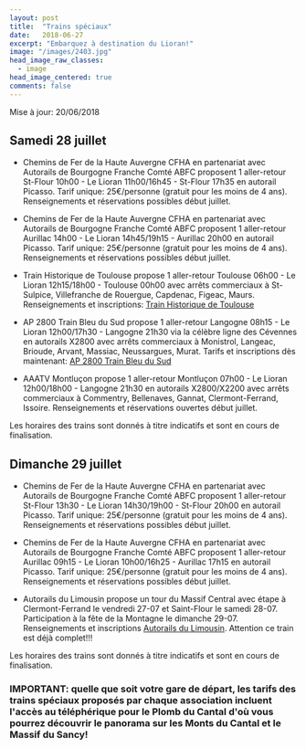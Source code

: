 ```yaml
---
layout: post
title:  "Trains spéciaux"
date:   2018-06-27
excerpt: "Embarquez à destination du Lioran!"
image: "/images/2403.jpg"
head_image_raw_classes:
  - image
head_image_centered: true
comments: false
---
```


Mise à jour: 20/06/2018

## Samedi 28 juillet

* Chemins de Fer de la Haute Auvergne CFHA en partenariat avec Autorails de Bourgogne Franche Comté ABFC proposent 1 aller-retour St-Flour 10h00 - Le Lioran 11h00/16h45 - St-Flour 17h35 en autorail Picasso. Tarif unique: 25€/personne (gratuit pour les moins de 4 ans). Renseignements et réservations possibles début juillet.

* Chemins de Fer de la Haute Auvergne CFHA en partenariat avec Autorails de Bourgogne Franche Comté ABFC proposent 1 aller-retour Aurillac 14h00 - Le Lioran 14h45/19h15 - Aurillac 20h00 en autorail Picasso. Tarif unique: 25€/personne (gratuit pour les moins de 4 ans). Renseignements et réservations possibles début juillet.

* Train Historique de Toulouse propose 1 aller-retour Toulouse 06h00 - Le Lioran 12h15/18h00 - Toulouse 00h00 avec arrêts commerciaux à St-Sulpice, Villefranche de Rouergue, Capdenac, Figeac, Maurs. Renseignements et inscriptions: [Train Historique de Toulouse](https://www.trainhistorique-toulouse.com/categorie-produit/voyages/programme-2018/page/3/#)

* AP 2800 Train Bleu du Sud propose 1 aller-retour Langogne 08h15 - Le Lioran 12h00/17h30 - Langogne 21h30 via la célèbre ligne des Cévennes en autorails X2800 avec arrêts commerciaux à Monistrol, Langeac, Brioude, Arvant, Massiac, Neussargues, Murat. Tarifs et inscriptions dès maintenant: [AP 2800 Train Bleu du Sud](https://www.helloasso.com/associations/ap2800/evenements/le-lioran-fete-la-montagne)

* AAATV Montluçon propose 1 aller-retour Montluçon 07h00 - Le Lioran 12h00/18h00 - Langogne 21h30 en autorails X2800/X2200 avec arrêts commerciaux à Commentry, Bellenaves, Gannat, Clermont-Ferrand, Issoire. Renseignements et réservations ouvertes début juillet.

Les horaires des trains sont donnés à titre indicatifs et sont en cours de finalisation.

## Dimanche 29 juillet

* Chemins de Fer de la Haute Auvergne CFHA en partenariat avec Autorails de Bourgogne Franche Comté ABFC proposent 1 aller-retour St-Flour 13h30 - Le Lioran 14h30/19h00 - St-Flour 20h00 en autorail Picasso. Tarif unique: 25€/personne (gratuit pour les moins de 4 ans). Renseignements et réservations possibles début juillet.

* Chemins de Fer de la Haute Auvergne CFHA en partenariat avec Autorails de Bourgogne Franche Comté ABFC proposent 1 aller-retour Aurillac 09h15 - Le Lioran 10h00/16h25 - Aurillac 17h15 en autorail Picasso. Tarif unique: 25€/personne (gratuit pour les moins de 4 ans). Renseignements et réservations possibles début juillet.

* Autorails du Limousin propose un tour du Massif Central avec étape à Clermont-Ferrand le vendredi 27-07 et Saint-Flour le samedi 28-07. Participation à la fête de la Montagne le dimanche 29-07. Renseignements et inscriptions [Autorails du Limousin](http://www.autorail-limousin.fr/index.php/tour-massif-central). Attention ce train est déjà complet!!!

Les horaires des trains sont donnés à titre indicatifs et sont en cours de finalisation.

### IMPORTANT: quelle que soit votre gare de départ, les tarifs des trains spéciaux proposés par chaque association incluent l'accès au téléphérique pour le Plomb du Cantal d'où vous pourrez découvrir le panorama sur les Monts du Cantal et le Massif du Sancy!
